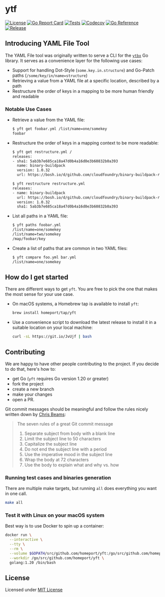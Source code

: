 # ytf

[![License](https://img.shields.io/github/license/homeport/yft.svg)](https://github.com/homeport/yft/blob/main/LICENSE)
[![Go Report Card](https://goreportcard.com/badge/github.com/homeport/yft)](https://goreportcard.com/report/github.com/homeport/yft)
[![Tests](https://github.com/homeport/yft/workflows/Tests/badge.svg)](https://github.com/homeport/yft/actions?query=workflow%3A%22Tests%22)
[![Codecov](https://img.shields.io/codecov/c/github/homeport/yft/main.svg)](https://codecov.io/gh/homeport/yft)
[![Go Reference](https://pkg.go.dev/badge/github.com/homeport/yft.svg)](https://pkg.go.dev/github.com/homeport/yft)
[![Release](https://img.shields.io/github/release/homeport/yft.svg)](https://github.com/homeport/yft/releases/latest)

## Introducing YAML File Tool

The YAML File tool was originally written to serve a CLI for the [`ytbx`](https://github.com/gonvenience/ytbx) Go library. It serves as a convenience layer for the following use cases:

- Support for handling Dot-Style (`some.key.in.structure`) and Go-Patch paths (`/some/key/in/name=structure`)
- Retrieving a value from a YAML file at a specific location, described by a path
- Restructure the order of keys in a mapping to be more human friendly and readable

### Notable Use Cases

- Retrieve a value from the YAML file:

  ```sh
  $ yft get foobar.yml /list/name=one/somekey
  foobar
  ```

- Restructure the order of keys in a mapping context to be more readable:

  ```sh
  $ yft get restructure.yml /
  releases:
  - sha1: 5ab3b7e685ca18a47d0b4a16d0e3b60832b0a393
    name: binary-buildpack
    version: 1.0.32
    url: https://bosh.io/d/github.com/cloudfoundry/binary-buildpack-release?v=1.0.32

  $ yft restructure restructure.yml
  releases:
  - name: binary-buildpack
    url: https://bosh.io/d/github.com/cloudfoundry/binary-buildpack-release?v=1.0.32
    version: 1.0.32
    sha1: 5ab3b7e685ca18a47d0b4a16d0e3b60832b0a393
  ```

- List all paths in a YAML file:

  ```sh
  $ yft paths foobar.yml
  /list/name=one/somekey
  /list/name=two/somekey
  /map/foobar/key
  ```

- Create a list of paths that are common in two YAML files:

  ```sh
  $ yft compare foo.yml bar.yml
  /list/name=one/somekey
  ```

## How do I get started

There are different ways to get `yft`. You are free to pick the one that makes the most sense for your use case.

- On macOS systems, a Homebrew tap is available to install `yft`:

  ```sh
  brew install homeport/tap/yft
  ```

- Use a convenience script to download the latest release to install it in a suitable location on your local machine:

  ```sh
  curl -sL https://git.io/JvUjf | bash
  ```

## Contributing

We are happy to have other people contributing to the project. If you decide to do that, here's how to:

- get Go (`yft` requires Go version 1.20 or greater)
- fork the project
- create a new branch
- make your changes
- open a PR.

Git commit messages should be meaningful and follow the rules nicely written down by [Chris Beams](https://chris.beams.io/posts/git-commit/):
> The seven rules of a great Git commit message
>
> 1. Separate subject from body with a blank line
> 1. Limit the subject line to 50 characters
> 1. Capitalize the subject line
> 1. Do not end the subject line with a period
> 1. Use the imperative mood in the subject line
> 1. Wrap the body at 72 characters
> 1. Use the body to explain what and why vs. how

### Running test cases and binaries generation

There are multiple make targets, but running `all` does everything you want in one call.

```sh
make all
```

### Test it with Linux on your macOS system

Best way is to use Docker to spin up a container:

```sh
docker run \
  --interactive \
  --tty \
  --rm \
  --volume $GOPATH/src/github.com/homeport/yft:/go/src/github.com/homeport/yft \
  --workdir /go/src/github.com/homeport/yft \
  golang:1.20 /bin/bash
```

## License

Licensed under [MIT License](https://github.com/homeport/yft/blob/main/LICENSE)
